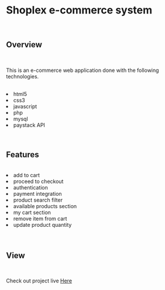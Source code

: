
   <h1>Shoplex e-commerce system</h1>
   <br />
   <h2>Overview</h2>
   <br />
   <p>This is an e-commerce web application done with the following technologies.
      <br /><br />
      <li>html5</li>
      <li>css3</li>
      <li>javascript</li>
      <li>php</li>
      <li>mysql</li>
      <li>paystack API</li>
   </p>
   <br />
   <h2>Features</h2>
   <br />
      <li>add to cart</li>
      <li>proceed to checkout</li>
      <li>authentication</li>
      <li>payment integration</li>
      <li>product search filter</li>
      <li>available products section</li>
      <li>my cart section</li>
      <li>remove item from cart</li>
      <li>update product quantity</li>
      <br /><br />
      <h2>View</h2>
      <br />
      <p>Check out project live <a href="#">Here</a></p>
